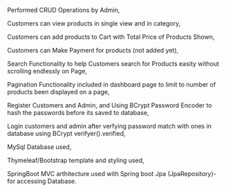 Performed CRUD Operations by Admin,

Customers can view products in single view and in category,

Customers can add products to Cart with Total Price of Products Shown,

Customers can Make Payment for products (not added yet),

Search Functionality to help Customers search for Products easity without scrolling endlessly on Page,

Pagination Functionality included in dashboard page to limit to number of products been displayed on a page,

Register Customers and Admin, and Using BCrypt Password Encoder to hash the passwords before its saved to database,

Login customers and admin after verfying password match with ones in database using BCrypt verifyer().verified,

MySql Database used,

Thymeleaf/Bootstrap template and styling used,

SpringBoot MVC arthitecture used with Spring boot Jpa (JpaRepository)- for accessing Database.
